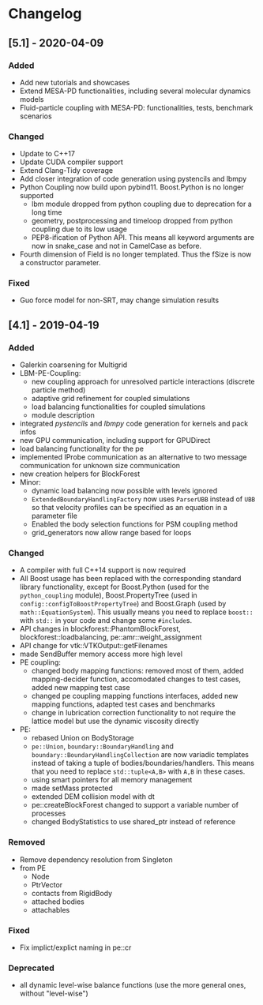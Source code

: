 # Changelog

## [5.1] - 2020-04-09
### Added
- Add new tutorials and showcases
- Extend MESA-PD functionalities, including several molecular dynamics models
- Fluid-particle coupling with MESA-PD: functionalities, tests, benchmark scenarios

### Changed
- Update to C++17
- Update CUDA compiler support
- Extend Clang-Tidy coverage
- Add closer integration of code generation using pystencils and lbmpy
- Python Coupling now build upon pybind11. Boost.Python is no longer supported
  - lbm module dropped from python coupling due to deprecation for a long time
  - geometry, postprocessing and timeloop dropped from python coupling due to its low usage
  - PEP8-ification of Python API. This means all keyword arguments are now in snake_case and not in CamelCase as before.
- Fourth dimension of Field is no longer templated. Thus the fSize is now a constructor parameter.

### Fixed
- Guo force model for non-SRT, may change simulation results

## [4.1] - 2019-04-19
### Added
- Galerkin coarsening for Multigrid
- LBM-PE-Coupling:
  - new coupling approach for unresolved particle interactions (discrete particle method)
  - adaptive grid refinement for coupled simulations
  - load balancing functionalities for coupled simulations
  - module description
- integrated *pystencils* and *lbmpy* code generation for kernels and pack infos
- new GPU communication, including support for GPUDirect
- load balancing functionality for the pe
- implemented IProbe communication as an alternative to two message communication for unknown size communication
- new creation helpers for BlockForest
- Minor:
   - dynamic load balancing now possible with levels ignored
   - `ExtendedBoundaryHandlingFactory` now uses `ParserUBB` instead of `UBB` so that velocity profiles can be specified as an equation in a parameter file
   - Enabled the body selection functions for PSM coupling method
   - grid_generators now allow range based for loops

### Changed
- A compiler with full C++14 support is now required
- All Boost usage has been replaced with the corresponding standard library functionality, except for Boost.Python (used for the `python_coupling` module), Boost.PropertyTree (used in `config::configToBoostPropertyTree`) and Boost.Graph (used by `math::EquationSystem`). This usually means you need to replace `boost::` with `std::` in your code and change some `#include`s.
- API changes in blockforest::PhantomBlockForest, blockforest::loadbalancing, pe::amr::weight_assignment
- API change for vtk::VTKOutput::getFilenames
- made SendBuffer memory access more high level
- PE coupling:
   - changed body mapping functions: removed most of them, added mapping-decider function, accomodated changes to test cases, added new mapping test case
   - changed pe coupling mapping functions interfaces, added new mapping functions, adapted test cases and benchmarks
   - change in lubrication correction functionality to not require the lattice model but use the dynamic viscosity directly
- PE:
   - rebased Union on BodyStorage
   - `pe::Union`, `boundary::BoundaryHandling` and `boundary::BoundaryHandlingCollection` are now variadic templates instead of taking a tuple of bodies/boundaries/handlers. This means that you need to replace `std::tuple<A,B>` with `A,B` in these cases.
   - using smart pointers for all memory management
   - made setMass protected
   - extended DEM collision model with dt
   - pe::createBlockForest changed to support a variable number of processes
   - changed BodyStatistics to use shared_ptr instead of reference

### Removed
- Remove dependency resolution from Singleton
- from PE
   - Node
   - PtrVector
   - contacts from RigidBody
   - attached bodies
   - attachables

### Fixed
- Fix implict/explict naming in pe::cr

### Deprecated
- all dynamic level-wise balance functions (use the more general ones, without "level-wise")

